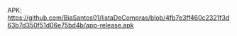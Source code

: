 APK: https://github.com/BiaSantos01/listaDeCompras/blob/4fb7e3ff460c2321f3d63b7d350f51d06e75bd4b/app-release.apk


